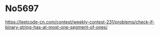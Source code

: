 # No5697

https://leetcode-cn.com/contest/weekly-contest-231/problems/check-if-binary-string-has-at-most-one-segment-of-ones/
